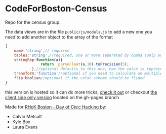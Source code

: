 CodeForBoston-Census
====================

Repo for the census group.

The data views are in the file `public/js/models.js` to add a new one you need to add another object to the array of the format

```javascript
{
	name:'string',// required 
	tables:'string',//required, one or more seperated by comma (only one string)
	stringRep:function(a){
				return  parseFloat(a,10).toPrecision(5);
			},//optional defaults to this one, how the value is represented.
	transform:'function'//optional if you need to calculate on multiple values
	flip:boolian//optional if the color scheme should be fliped
}
```

this version is hosted so it can do more tricks, [check it out](http://data-otp.rhcloud.com/) or checkout [the client side only version](http://calvinmetcalf.github.io/CodeForBoston-Census) located on the gh-pages branch

Made for [RHoK Boston - Day of Civic Hacking by](http://hackforchange.org/rhok-boston):
* Calvin Metcalf
* Kyle Box
* Laura Evans